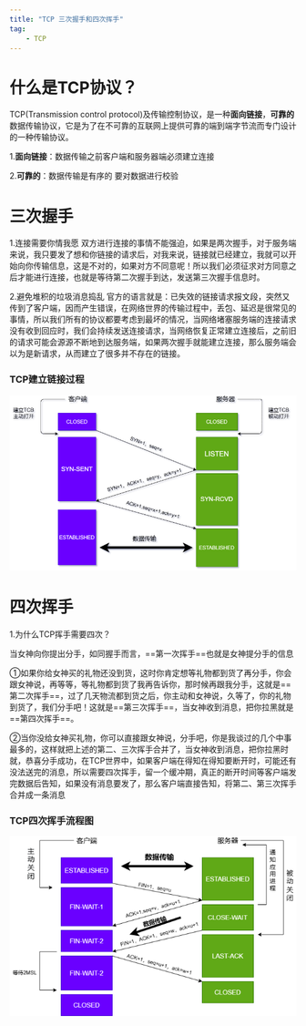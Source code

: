 ```yaml
---
title: "TCP 三次握手和四次挥手"
tag:
    - TCP
---
```

# 什么是TCP协议？

TCP(Transmission control protocol)及传输控制协议，是一种**面向链接**，**可靠的**数据传输协议，它是为了在不可靠的互联网上提供可靠的端到端字节流而专门设计的一种传输协议。

1.**面向链接**：数据传输之前客户端和服务器端必须建立连接

2.**可靠的**：数据传输是有序的 要对数据进行校验

# 三次握手

1.连接需要你情我愿
    双方进行连接的事情不能强迫，如果是两次握手，对于服务端来说，我只要发了想和你链接的请求后，对我来说，链接就已经建立，我就可以开始向你传输信息，这是不对的，如果对方不同意呢！所以我们必须征求对方同意之后才能进行连接，也就是等待第二次握手到达，发送第三次握手信息时。

2.避免堆积的垃圾消息捣乱
    官方的语言就是：已失效的链接请求报文段，突然又传到了客户端，因而产生错误，在网络世界的传输过程中，丢包、延迟是很常见的事情，所以我们所有的协议都要考虑到最坏的情况，当网络堵塞服务端的连接请求没有收到回应时，我们会持续发送连接请求，当网络恢复正常建立连接后，之前旧的请求可能会源源不断地到达服务端，如果两次握手就能建立连接，那么服务端会以为是新请求，从而建立了很多并不存在的链接。

### TCP建立链接过程

<img src="../markdown/image/TCP三次握手/sanci.png" alt="TCP四次挥手">

# 四次挥手

1.为什么TCP挥手需要四次？

当女神向你提出分手，如同握手而言，==第一次挥手==也就是女神提分手的信息

①如果你给女神买的礼物还没到货，这时你肯定想等礼物都到货了再分手，你会跟女神说，再等等，等礼物都到货了我再告诉你，那时候再跟我分手，这就是==第二次挥手==，过了几天物流都到货之后，你主动和女神说，久等了，你的礼物到货了，我们分手吧！这就是==第三次挥手==，当女神收到消息，把你拉黑就是==第四次挥手==。

②当你没给女神买礼物，你可以直接跟女神说，分手吧，你是我谈过的几个中事最多的，这样就把上述的第二、三次挥手合并了，当女神收到消息，把你拉黑时就，恭喜分手成功，在TCP世界中，如果客户端在得知在得知要断开时，可能还有没法送完的消息，所以需要四次挥手，留一个缓冲期，真正的断开时间等客户端发完数据后告知，如果没有消息要发了，那么客户端直接告知，将第二、第三次挥手合并成一条消息

### TCP四次挥手流程图

<img src="../markdown/image/TCP三次握手/四次挥手.png" alt="TCP四次挥手">

